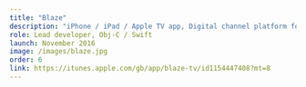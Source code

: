 ```yaml
---
title: "Blaze"
description: "iPhone / iPad / Apple TV app, Digital channel platform for A+E Networks"
role: Lead developer, Obj-C / Swift
launch: November 2016
image: /images/blaze.jpg
order: 6
link: https://itunes.apple.com/gb/app/blaze-tv/id1154447408?mt=8
---
```


